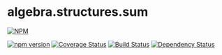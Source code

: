 # algebra.structures.sum

[![NPM](https://nodei.co/npm/algebra.structures.sum.png?downloads=true&downloadRank=true&stars=true)](https://npmjs.com/package/algebra.structures.sum)

[![npm version](https://badge.fury.io/js/algebra.structures.sum.svg)](http://badge.fury.io/js/algebra.structures.sum)
[![Coverage Status](https://coveralls.io/repos/reaganthomas/algebra.structures.sum/badge.svg?branch=master&service=github)](https://coveralls.io/github/reaganthomas/algebra.structures.sum?branch=master)
[![Build Status](https://travis-ci.org/reaganthomas/algebra.structures.sum.svg)](https://travis-ci.org/reaganthomas/algebra.structures.sum)
[![Dependency Status](https://david-dm.org/reaganthomas/algebra.structures.sum.svg)](https://david-dm.org/reaganthomas/algebra.structures.sum)
